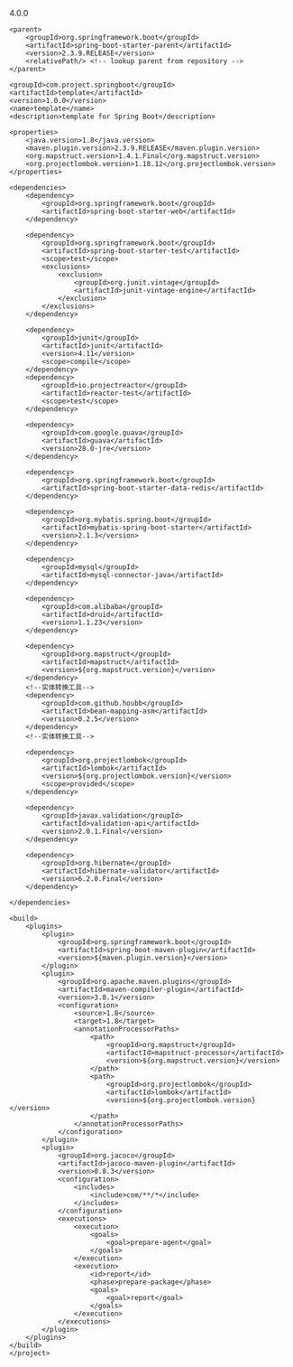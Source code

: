 <?xml version="1.0" encoding="UTF-8"?>
<project xmlns="http://maven.apache.org/POM/4.0.0" xmlns:xsi="http://www.w3.org/2001/XMLSchema-instance"
	xsi:schemaLocation="http://maven.apache.org/POM/4.0.0 https://maven.apache.org/xsd/maven-4.0.0.xsd">
	<modelVersion>4.0.0</modelVersion>

	<parent>
		<groupId>org.springframework.boot</groupId>
		<artifactId>spring-boot-starter-parent</artifactId>
		<version>2.3.9.RELEASE</version>
		<relativePath/> <!-- lookup parent from repository -->
	</parent>

	<groupId>com.project.springboot</groupId>
	<artifactId>template</artifactId>
	<version>1.0.0</version>
	<name>template</name>
	<description>template for Spring Boot</description>

	<properties>
		<java.version>1.8</java.version>
		<maven.plugin.version>2.3.9.RELEASE</maven.plugin.version>
		<org.mapstruct.version>1.4.1.Final</org.mapstruct.version>
		<org.projectlombok.version>1.18.12</org.projectlombok.version>
	</properties>

	<dependencies>
		<dependency>
			<groupId>org.springframework.boot</groupId>
			<artifactId>spring-boot-starter-web</artifactId>
		</dependency>

		<dependency>
			<groupId>org.springframework.boot</groupId>
			<artifactId>spring-boot-starter-test</artifactId>
			<scope>test</scope>
			<exclusions>
				<exclusion>
					<groupId>org.junit.vintage</groupId>
					<artifactId>junit-vintage-engine</artifactId>
				</exclusion>
			</exclusions>
		</dependency>
<!--junit test-->
		<dependency>
			<groupId>junit</groupId>
			<artifactId>junit</artifactId>
			<version>4.11</version>
			<scope>compile</scope>
		</dependency>
		<dependency>
			<groupId>io.projectreactor</groupId>
			<artifactId>reactor-test</artifactId>
			<scope>test</scope>
		</dependency>
<!--junit test-->
<!--google guava-->
		<dependency>
			<groupId>com.google.guava</groupId>
			<artifactId>guava</artifactId>
			<version>28.0-jre</version>
		</dependency>
<!--google guava-->
<!--Redis-->
		<dependency>
			<groupId>org.springframework.boot</groupId>
			<artifactId>spring-boot-starter-data-redis</artifactId>
		</dependency>
<!--Redis-->
<!--mybatis driver-->
		<dependency>
			<groupId>org.mybatis.spring.boot</groupId>
			<artifactId>mybatis-spring-boot-starter</artifactId>
			<version>2.1.3</version>
		</dependency>
<!--mybatis driver-->
<!--mysql driver-->
		<dependency>
			<groupId>mysql</groupId>
			<artifactId>mysql-connector-java</artifactId>
		</dependency>
<!--mysql driver-->
<!--druid connect pool-->
		<dependency>
			<groupId>com.alibaba</groupId>
			<artifactId>druid</artifactId>
			<version>1.1.23</version>
		</dependency>
<!--druid connect pool-->
<!--mapstruct-->
		<dependency>
			<groupId>org.mapstruct</groupId>
			<artifactId>mapstruct</artifactId>
			<version>${org.mapstruct.version}</version>
		</dependency>
		<!--实体转换工具-->
		<dependency>
			<groupId>com.github.houbb</groupId>
			<artifactId>bean-mapping-asm</artifactId>
			<version>0.2.5</version>
		</dependency>
		<!--实体转换工具-->
<!--mapstruct-->
<!--lombok-->
		<dependency>
			<groupId>org.projectlombok</groupId>
			<artifactId>lombok</artifactId>
			<version>${org.projectlombok.version}</version>
			<scope>provided</scope>
		</dependency>
<!--lombok-->
<!-- validation-->
		<dependency>
			<groupId>javax.validation</groupId>
			<artifactId>validation-api</artifactId>
			<version>2.0.1.Final</version>
		</dependency>

		<dependency>
			<groupId>org.hibernate</groupId>
			<artifactId>hibernate-validator</artifactId>
			<version>6.2.0.Final</version>
		</dependency>
<!-- validation-->
	</dependencies>

	<build>
		<plugins>
			<plugin>
				<groupId>org.springframework.boot</groupId>
				<artifactId>spring-boot-maven-plugin</artifactId>
				<version>${maven.plugin.version}</version>
			</plugin>
			<plugin>
				<groupId>org.apache.maven.plugins</groupId>
				<artifactId>maven-compiler-plugin</artifactId>
				<version>3.8.1</version>
				<configuration>
					<source>1.8</source>
					<target>1.8</target>
					<annotationProcessorPaths>
						<path>
							<groupId>org.mapstruct</groupId>
							<artifactId>mapstruct-processor</artifactId>
							<version>${org.mapstruct.version}</version>
						</path>
						<path>
							<groupId>org.projectlombok</groupId>
							<artifactId>lombok</artifactId>
							<version>${org.projectlombok.version}</version>
						</path>
					</annotationProcessorPaths>
				</configuration>
			</plugin>
			<plugin>
				<groupId>org.jacoco</groupId>
				<artifactId>jacoco-maven-plugin</artifactId>
				<version>0.8.3</version>
				<configuration>
					<includes>
						<include>com/**/*</include>
					</includes>
				</configuration>
				<executions>
					<execution>
						<goals>
							<goal>prepare-agent</goal>
						</goals>
					</execution>
					<execution>
						<id>report</id>
						<phase>prepare-package</phase>
						<goals>
							<goal>report</goal>
						</goals>
					</execution>
				</executions>
			</plugin>
		</plugins>
	</build>
 	</project>
